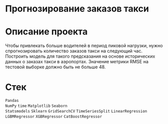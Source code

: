 # Прогнозирование заказов такси
# Описание проекта
Чтобы привлекать больше водителей в период пиковой нагрузки, нужно спрогнозировать количество заказов такси на следующий час. 
Построить модель для такого предсказания на основе исторических данных о заказах такси в аэропортах.
Значение метрики RMSE на тестовой выборке должно быть не больше 48.

# Стек 
`Pandas`  
`NumPy` 
`time`
`Matplotlib` 
`Seaborn`  
`Statsmodels`
`Sklearn`
`GridSearchCV` 
`TimeSeriesSplit`
`LinearRegression`
`LGBMRegressor`
`XGBRegressor`
`CatBoostRegressor`
